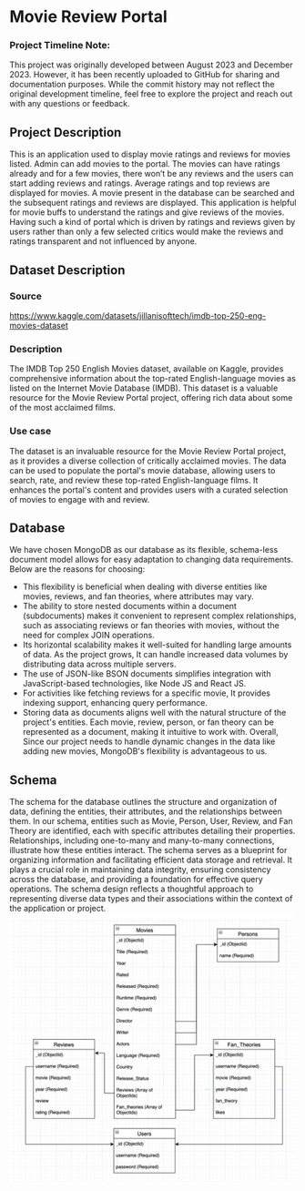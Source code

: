 # Movie Review Portal
### Project Timeline Note: 
This project was originally developed between August 2023 and December 2023. However, it has been recently uploaded to GitHub for sharing and documentation purposes. While the commit history may not reflect the original development timeline, feel free to explore the project and reach out with any questions or feedback.
## Project Description
This is an application used to display movie ratings and reviews for movies listed. Admin can add movies to the portal. The movies can have ratings already and for a few movies, there won’t be any reviews and the users can start adding reviews and ratings. Average ratings and top reviews are displayed for movies. A movie present in the database can be searched and the subsequent ratings and reviews are displayed. This application is helpful for movie buffs to understand the ratings and give reviews of the movies. Having such a kind of portal which is driven by ratings and reviews given by users rather than only a few selected critics would make the reviews and ratings transparent and not influenced by anyone.
## Dataset Description
### Source
https://www.kaggle.com/datasets/jillanisofttech/imdb-top-250-eng-movies-dataset
### Description
The IMDB Top 250 English Movies dataset, available on Kaggle, provides comprehensive information about the top-rated English-language movies as listed on the Internet Movie Database (IMDB). This dataset is a valuable resource for the Movie Review Portal project, offering rich data about some of the most acclaimed films.
### Use case
The dataset is an invaluable resource for the Movie Review Portal project, as it provides a diverse collection of critically acclaimed movies. The data can be used to populate the portal's movie database, allowing users to search, rate, and review these top-rated English-language films. It enhances the portal's content and provides users with a curated selection of movies to engage with and review.
## Database
We have chosen MongoDB as our database as its flexible, schema-less document model allows for easy adaptation to changing data requirements. Below are the reasons for choosing:
* This flexibility is beneficial when dealing with diverse entities like movies, reviews, and fan theories, where attributes may vary.
* The ability to store nested documents within a document (subdocuments) makes it convenient to represent complex relationships, such as associating reviews or fan theories with movies, without the need for complex JOIN operations.
* Its horizontal scalability makes it well-suited for handling large amounts of data. As the project grows, It can handle increased data volumes by distributing data across multiple servers.
* The use of JSON-like BSON documents simplifies integration with JavaScript-based technologies, like Node JS and React JS.
* For activities like fetching reviews for a specific movie, It provides indexing support, enhancing query performance.
* Storing data as documents aligns well with the natural structure of the project's entities. Each movie, review, person, or fan theory can be represented as a document, making it intuitive to work with.
Overall, Since our project needs to handle dynamic changes in the data like adding new movies, MongoDB's flexibility is advantageous to us.
## Schema
The schema for the database outlines the structure and organization of data, defining the entities, their attributes, and the relationships between them. In our schema, entities such as Movie, Person, User, Review, and Fan Theory are identified, each with specific attributes detailing their properties. Relationships, including one-to-many and many-to-many connections, illustrate how these entities interact. The schema serves as a blueprint for organizing information and facilitating efficient data storage and retrieval. It plays a crucial role in maintaining data integrity, ensuring consistency across the database, and providing a foundation for effective query operations. The schema design reflects a thoughtful approach to representing diverse data types and their associations within the context of the application or project.
![Alt text](images/Schema.png)
